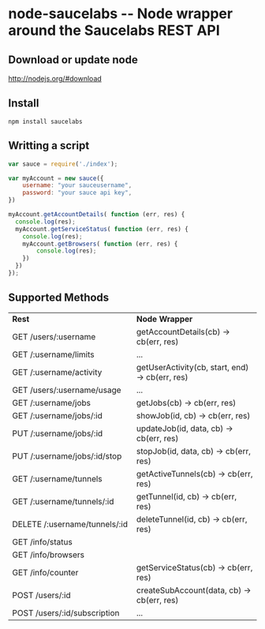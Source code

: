 # node-saucelabs -- Node wrapper around the Saucelabs REST API

## Download or update node

http://nodejs.org/#download

## Install

```shell
npm install saucelabs
```

## Writting a script

```javascript
var sauce = require('./index');

var myAccount = new sauce({
    username: "your sauceusername",
    password: "your sauce api key",
})

myAccount.getAccountDetails( function (err, res) {
  console.log(res);
  myAccount.getServiceStatus( function (err, res) {
    console.log(res);
    myAccount.getBrowsers( function (err, res) {
	    console.log(res);
    })
  })
});
```

## Supported Methods

<table class="wikitable">
  <tbody>
    <tr >
      <td width=50%><strong>Rest</strong></td>
      <td width=50%><strong>Node Wrapper</strong></td>
    </tr>
    <tr>
      <td>GET /users/:username</td>
      <td>getAccountDetails(cb) -> cb(err, res)</td>
    </tr>
    <tr>
      <td>GET /:username/limits</td>
      <td> ... </td>
    </tr>
    <tr>
      <td>GET /:username/activity</td>
      <td>getUserActivity(cb, start, end) -> cb(err, res)</td>
    </tr>
    <tr>
      <td>GET /users/:username/usage</td>
      <td> ... </td>
    </tr>
    <tr>
      <td>GET /:username/jobs</td>
      <td>getJobs(cb) -> cb(err, res)</td>
    </tr>
    <tr>
      <td>GET /:username/jobs/:id</td>
      <td>showJob(id, cb) -> cb(err, res)</td>
    </tr>
    <tr>
      <td>PUT /:username/jobs/:id</td>
      <td>updateJob(id, data, cb) -> cb(err, res)</td>
    </tr>
    <tr>
      <td>PUT /:username/jobs/:id/stop</td>
      <td>stopJob(id, data, cb) -> cb(err, res)</td>
    </tr>
    <tr>
      <td>GET /:username/tunnels</td>
      <td>getActiveTunnels(cb) -> cb(err, res)</td>
    </tr>
    <tr>
      <td>GET /:username/tunnels/:id</td>
      <td>getTunnel(id, cb) -> cb(err, res)</td>
    </tr>
    <tr>
      <td>DELETE /:username/tunnels/:id</td>
      <td>deleteTunnel(id, cb) -> cb(err, res)</td>
    </tr>
    <tr>
      <td>GET /info/status</td>
      <td></td>
    </tr>
    <tr>
      <td>GET /info/browsers</td>
      <td></td>
    </tr>
    <tr>
      <td>GET /info/counter</td>
      <td>getServiceStatus(cb) -> cb(err, res)</td>
    </tr>
    <tr>
      <td>POST /users/:id</td>
      <td>createSubAccount(data, cb) -> cb(err, res)</td>
    </tr>
    <tr>
      <td>POST /users/:id/subscription</td>
      <td> ... </td>
    </tr>
  </tbody>
</table>
	
	
